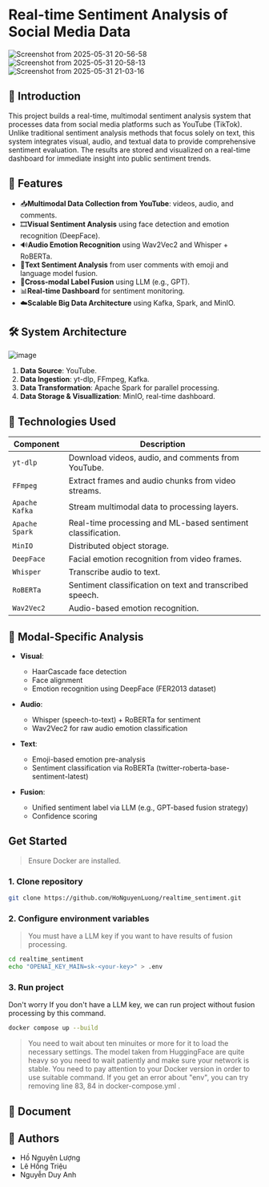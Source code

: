 # Real-time Sentiment Analysis of Social Media Data
![Screenshot from 2025-05-31 20-56-58](https://github.com/user-attachments/assets/7c07a95c-9be5-4eee-a605-75b100fa9c82)
![Screenshot from 2025-05-31 20-58-13](https://github.com/user-attachments/assets/91b65b80-9244-45ea-9be4-6f76daa2bf0b)
![Screenshot from 2025-05-31 21-03-16](https://github.com/user-attachments/assets/816df303-d791-478b-b5df-c2863909afd7)


## 📌 Introduction
This project builds a real-time, multimodal sentiment analysis system that processes data from social media platforms such as YouTube (TikTok). Unlike traditional sentiment analysis methods that focus solely on text, this system integrates visual, audio, and textual data to provide comprehensive sentiment evaluation. The results are stored and visualized on a real-time dashboard for immediate insight into public sentiment trends.

## 🎯 Features
- 📥**Multimodal Data Collection from YouTube**: videos, audio, and comments.
- 🎞️**Visual Sentiment Analysis** using face detection and emotion recognition (DeepFace).
- 🔊**Audio Emotion Recognition** using Wav2Vec2 and Whisper + RoBERTa.
- 💬**Text Sentiment Analysis** from user comments with emoji and language model fusion.
- 🧠**Cross-modal Label Fusion** using LLM (e.g., GPT).
- 📊**Real-time Dashboard** for sentiment monitoring.
- ☁️**Scalable Big Data Architecture** using Kafka, Spark, and MinIO.

## 🛠️ System Architecture

![image](https://github.com/user-attachments/assets/e1118e67-7e3b-4658-8b05-b5e48f95e3db)

1. **Data Source**: YouTube.
2. **Data Ingestion**: yt-dlp, FFmpeg, Kafka.
3. **Data Transformation**: Apache Spark for parallel processing.
4. **Data Storage & Visuallization**: MinIO, real-time dashboard.

## 🚀 Technologies Used

| Component        | Description |
|------------------|-------------|
| `yt-dlp`         | Download videos, audio, and comments from YouTube. |
| `FFmpeg`         | Extract frames and audio chunks from video streams. |
| `Apache Kafka`   | Stream multimodal data to processing layers. |
| `Apache Spark`   | Real-time processing and ML-based sentiment classification. |
| `MinIO`          | Distributed object storage. |
| `DeepFace`       | Facial emotion recognition from video frames. |
| `Whisper`        | Transcribe audio to text. |
| `RoBERTa`        | Sentiment classification on text and transcribed speech. |
| `Wav2Vec2`       | Audio-based emotion recognition. |

## 🧪 Modal-Specific Analysis

- **Visual**:
  - HaarCascade face detection
  - Face alignment
  - Emotion recognition using DeepFace (FER2013 dataset)

- **Audio**:
  - Whisper (speech-to-text) + RoBERTa for sentiment
  - Wav2Vec2 for raw audio emotion classification
  
- **Text**:
  - Emoji-based emotion pre-analysis
  - Sentiment classification via RoBERTa (twitter-roberta-base-sentiment-latest)

- **Fusion**:
  - Unified sentiment label via LLM (e.g., GPT-based fusion strategy)
  - Confidence scoring
 
## Get Started
> Ensure Docker are installed.
### 1. Clone repository
```bash
git clone https://github.com/HoNguyenLuong/realtime_sentiment.git
```
### 2. Configure environment variables
> You must have a LLM key if you want to have results of fusion processing.
```bash
cd realtime_sentiment
echo "OPENAI_KEY_MAIN=sk-<your-key>" > .env
```
### 3. Run project
Don't worry If you don't have a LLM key, we can run project without fusion processing by this command.
```bash
docker compose up --build
```
> You need to wait about ten minuites or more for it to load the necessary settings. The model taken from HuggingFace are quite heavy so you need to wait patiently and make sure your network is stable.
> You need to pay attention to your Docker version in order to use suitable command.
> If you get an error about "env", you can try removing line 83, 84 in docker-compose.yml .

## 📄 Document

## 👥 Authors
- Hồ Nguyên Lượng
- Lê Hồng Triệu
- Nguyễn Duy Anh
